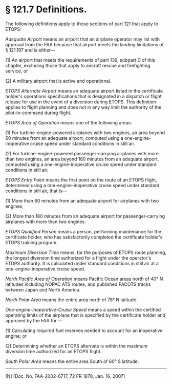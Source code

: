 # § 121.7   Definitions.

The following definitions apply to those sections of part 121 that apply to ETOPS:


*Adequate Airport* means an airport that an airplane operator may list with approval from the FAA because that airport meets the landing limitations of § 121.197 and is either—


(1) An airport that meets the requirements of part 139, subpart D of this chapter, excluding those that apply to aircraft rescue and firefighting service, or


(2) A military airport that is active and operational.


*ETOPS Alternate Airport* means an adequate airport listed in the certificate holder's operations specifications that is designated in a dispatch or flight release for use in the event of a diversion during ETOPS. This definition applies to flight planning and does not in any way limit the authority of the pilot-in-command during flight.


*ETOPS Area of Operation* means one of the following areas:


(1) For turbine-engine-powered airplanes with two engines, an area beyond 60 minutes from an adequate airport, computed using a one-engine-inoperative cruise speed under standard conditions in still air.


(2) For turbine-engine-powered passenger-carrying airplanes with more than two engines, an area beyond 180 minutes from an adequate airport, computed using a one-engine-inoperative cruise speed under standard conditions in still air.


*ETOPS Entry Point* means the first point on the route of an ETOPS flight, determined using a one-engine-inoperative cruise speed under standard conditions in still air, that is—


(1) More than 60 minutes from an adequate airport for airplanes with two engines;


(2) More than 180 minutes from an adequate airport for passenger-carrying airplanes with more than two engines.


*ETOPS Qualified Person* means a person, performing maintenance for the certificate holder, who has satisfactorily completed the certificate holder's ETOPS training program.


*Maximum Diversion Time* means, for the purposes of ETOPS route planning, the longest diversion time authorized for a flight under the operator's ETOPS authority. It is calculated under standard conditions in still air at a one-engine-inoperative cruise speed.


*North Pacific Area of Operation* means Pacific Ocean areas north of 40° N latitudes including NOPAC ATS routes, and published PACOTS tracks between Japan and North America.


*North Polar Area* means the entire area north of 78° N latitude.


*One-engine-inoperative-Cruise Speed* means a speed within the certified operating limits of the airplane that is specified by the certificate holder and approved by the FAA for —


(1) Calculating required fuel reserves needed to account for an inoperative engine; or


(2) Determining whether an ETOPS alternate is within the maximum diversion time authorized for an ETOPS flight.


*South Polar Area* means the entire area South of 60° S latitude.



---

[N] [Doc. No. FAA-2002-6717, 72 FR 1878, Jan. 16, 2007]




